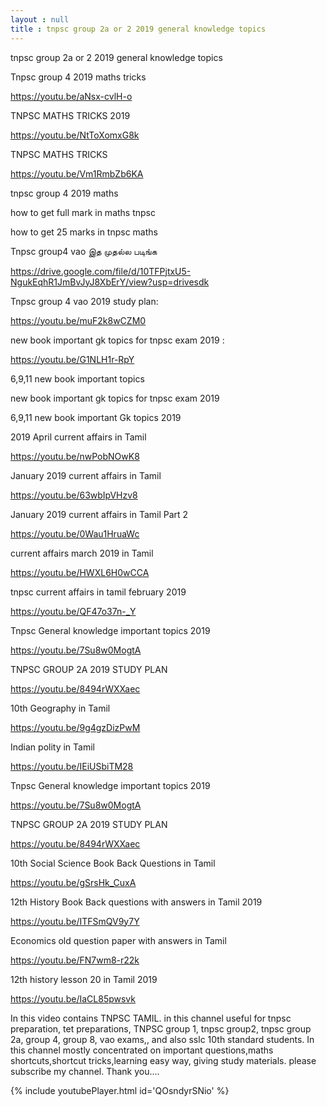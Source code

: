 ```yaml
---
layout : null
title : tnpsc group 2a or 2 2019 general knowledge topics
---
```


tnpsc group 2a or 2 2019 general knowledge topics

Tnpsc group 4 2019 maths tricks

https://youtu.be/aNsx-cvlH-o

TNPSC MATHS TRICKS 2019

https://youtu.be/NtToXomxG8k

TNPSC MATHS TRICKS

https://youtu.be/Vm1RmbZb6KA

tnpsc group 4 2019 maths

how to get full mark in maths tnpsc

how to get 25 marks in tnpsc maths

Tnpsc group4 vao இத முதல்ல படிங்க

 https://drive.google.com/file/d/10TFPjtxU5-NgukEqhR1JmBvJyJ8XbErY/view?usp=drivesdk

Tnpsc group 4 vao 2019 study plan:

https://youtu.be/muF2k8wCZM0

new book important gk topics for tnpsc exam 2019 :

https://youtu.be/G1NLH1r-RpY

6,9,11 new book important topics 

new book important gk topics for tnpsc exam 2019

6,9,11 new book important Gk topics 2019

2019 April current affairs in Tamil

https://youtu.be/nwPobNOwK8

January 2019 current affairs in Tamil

https://youtu.be/63wbIpVHzv8

January 2019 current affairs in Tamil Part 2

https://youtu.be/0Wau1HruaWc

current affairs march 2019 in Tamil

https://youtu.be/HWXL6H0wCCA

tnpsc current affairs in tamil february 2019

https://youtu.be/QF47o37n-_Y


Tnpsc General knowledge important topics 2019

https://youtu.be/7Su8w0MogtA

TNPSC GROUP 2A 2019 STUDY PLAN

https://youtu.be/8494rWXXaec

10th Geography in Tamil

https://youtu.be/9g4gzDizPwM

Indian polity in Tamil

https://youtu.be/IEiUSbiTM28

Tnpsc General knowledge important topics 2019

https://youtu.be/7Su8w0MogtA

TNPSC GROUP 2A 2019 STUDY PLAN

https://youtu.be/8494rWXXaec

10th Social Science Book Back Questions in Tamil

https://youtu.be/gSrsHk_CuxA

12th History Book Back questions with answers in Tamil 2019

https://youtu.be/ITFSmQV9y7Y

Economics old question paper with answers in Tamil

https://youtu.be/FN7wm8-r22k

12th history lesson 20 in Tamil 2019

https://youtu.be/IaCL85pwsvk

In this video contains TNPSC TAMIL. in this channel useful for tnpsc preparation, tet preparations, TNPSC group 1, tnpsc group2, tnpsc group 2a, group 4, group 8, vao exams,, and also sslc 10th standard students. In this channel mostly concentrated on important questions,maths shortcuts,shortcut tricks,learning easy way, giving study materials. please subscribe my channel. Thank you....



{% include youtubePlayer.html id='QOsndyrSNio' %}

